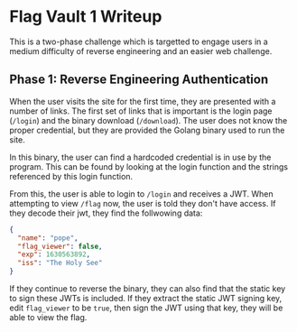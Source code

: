 # Flag Vault 1 Writeup

This is a two-phase challenge which is targetted to engage users in a medium difficulty of reverse engineering and an easier web challenge.

## Phase 1: Reverse Engineering Authentication

When the user visits the site for the first time, they are presented with a number of links. The first set of links that is important is the login page (`/login`) and the binary download (`/download`). The user does not know the proper credential, but they are provided the Golang binary used to run the site. 

In this binary, the user can find a hardcoded credential is in use by the program. This can be found by looking at the login function and the strings referenced by this login function.

From this, the user is able to login to `/login` and receives a JWT. When attempting to view `/flag` now, the user is told they don't have access. If they decode their jwt, they find the follwowing data:

```json
{
  "name": "pope",
  "flag_viewer": false,
  "exp": 1630563892,
  "iss": "The Holy See"
}
```

If they continue to reverse the binary, they can also find that the static key to sign these JWTs is included. If they extract the static JWT signing key, edit `flag_viewer` to be `true`, then sign the JWT using that key, they will be able to view the flag.